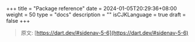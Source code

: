 +++
title = "Package reference"
date = 2024-01-05T20:29:36+08:00
weight = 50
type = "docs"
description = ""
isCJKLanguage = true
draft = false
+++

> 原文: [https://dart.dev/#sidenav-5-6](https://dart.dev/#sidenav-5-6)
